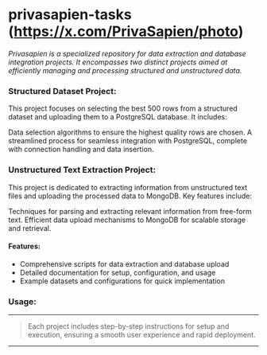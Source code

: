 # privasapien-tasks (https://x.com/PrivaSapien/photo)

*Privasapien is a specialized repository for data extraction and database integration projects. It encompasses two distinct projects aimed at efficiently managing and processing structured and unstructured data.*

### Structured Dataset Project:
This project focuses on selecting the best 500 rows from a structured dataset and uploading them to a PostgreSQL database. It includes:

Data selection algorithms to ensure the highest quality rows are chosen.
A streamlined process for seamless integration with PostgreSQL, complete with connection handling and data insertion.
### Unstructured Text Extraction Project:
This project is dedicated to extracting information from unstructured text files and uploading the processed data to MongoDB. Key features include:

Techniques for parsing and extracting relevant information from free-form text.
Efficient data upload mechanisms to MongoDB for scalable storage and retrieval.


#### Features: ####

- Comprehensive scripts for data extraction and database upload
- Detailed documentation for setup, configuration, and usage
- Example datasets and configurations for quick implementation
### Usage: ###
---
> Each project includes step-by-step instructions for setup and execution, ensuring a smooth user experience and rapid deployment.
---
